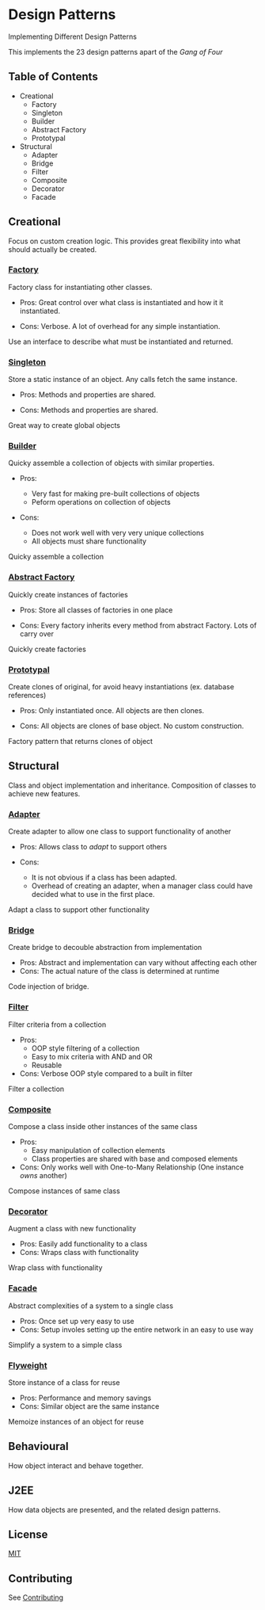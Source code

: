 # Design Patterns

Implementing Different Design Patterns

This implements the 23 design patterns apart of the _Gang of Four_

## Table of Contents

- Creational
  - Factory
  - Singleton
  - Builder
  - Abstract Factory
  - Prototypal
- Structural
  - Adapter
  - Bridge
  - Filter
  - Composite
  - Decorator
  - Facade

## Creational

Focus on custom creation logic. This provides great flexibility into
what should actually be created.

### [Factory](/src/creational/factory.ts)

Factory class for instantiating other classes.

- Pros: Great control over what class is instantiated and how it it instantiated.

- Cons: Verbose. A lot of overhead for any simple instantiation.

Use an interface to describe what must be instantiated and returned.

### [Singleton](/src/creational/singleton.ts)

Store a static instance of an object. Any calls fetch the same instance.

- Pros: Methods and properties are shared.

- Cons: Methods and properties are shared.

Great way to create global objects

### [Builder](/src/creational/builder.ts)

Quicky assemble a collection of objects with similar properties.

- Pros:
  - Very fast for making pre-built collections of objects
  - Peform operations on collection of objects

- Cons:
  - Does not work well with very very unique collections
  - All objects must share functionality

Quicky assemble a collection

### [Abstract Factory](/src/creational/abstractFactory.ts)

Quickly create instances of factories

- Pros: Store all classes of factories in one place

- Cons: Every factory inherits every method from abstract Factory. Lots of carry over

Quickly create factories

### [Prototypal](/src/creational/prototypal.ts)

Create clones of original, for avoid heavy instantiations (ex. database references)

- Pros: Only instantiated once. All objects are then clones.

- Cons: All objects are clones of base object. No custom construction.

Factory pattern that returns clones of object

## Structural

Class and object implementation and inheritance. Composition of classes
to achieve new features.

### [Adapter](/src/structural/adapter.ts)

Create adapter to allow one class to support functionality of another

- Pros: Allows class to _adapt_ to support others

- Cons:
  - It is not obvious if a class has been adapted.
  - Overhead of creating an adapter, when a manager class could have decided what to use in the first place.

Adapt a class to support other functionality

### [Bridge](/src/structural/bridge.ts)

Create bridge to decouble abstraction from implementation

- Pros: Abstract and implementation can vary without affecting each other
- Cons: The actual nature of the class is determined at runtime

Code injection of bridge.

### [Filter](/src/structural/filter.ts)

Filter criteria from a collection

- Pros:
  - OOP style filtering of a collection
  - Easy to mix criteria with AND and OR
  - Reusable
- Cons: Verbose OOP style compared to a built in filter

Filter a collection

### [Composite](/src/structural/composite.ts)

Compose a class inside other instances of the same class

- Pros:
  - Easy manipulation of collection elements
  - Class properties are shared with base and composed elements
- Cons: Only works well with One-to-Many Relationship (One instance _owns_ another)

Compose instances of same class

### [Decorator](/src/structural/decorator.ts)

Augment a class with new functionality

- Pros: Easily add functionality to a class
- Cons: Wraps class with functionality

Wrap class with functionality

### [Facade](/src/structural/facade.ts)

Abstract complexities of a system to a single class

- Pros: Once set up very easy to use
- Cons: Setup involes setting up the entire network in an easy to use way

Simplify a system to a simple class

### [Flyweight](/src/structural/flyweight.ts)

Store instance of a class for reuse

- Pros: Performance and memory savings
- Cons: Similar object are the same instance

Memoize instances of an object for reuse

## Behavioural

How object interact and behave together.

## J2EE

How data objects are presented, and the related design patterns.

## License

[MIT](/LICENSE)

## Contributing

See [Contributing](/CONTRIBUTING.md)
